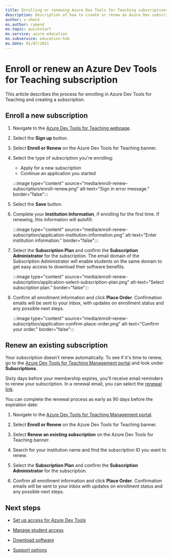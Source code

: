 ```yaml
---
title: Enrolling or renewing Azure Dev Tools for Teaching subscriptions
description: Description of how to create or renew an Azure Dev subscription.
author: v-shmck
ms.author: rymend
ms.topic: quickstart
ms.service: azure-education
ms.subservice: education-hub
ms.date: 01/07/2021
---
```


# Enroll or renew an Azure Dev Tools for Teaching subscription

This article describes the process for enrolling in Azure Dev Tools for Teaching and creating a subscription.

## Enroll a new subscription

1. Navigate to the [Azure Dev Tools for Teaching webpage](https://azure.microsoft.com/education/institutions/).
1. Select the **Sign up** button. 
1. Select **Enroll or Renew** on the Azure Dev Tools for Teaching banner.
1. Select the type of subscription you're enrolling:
    - Apply for a new subscription
    - Continue an application you started
 
    :::image type="content" source="media/enroll-renew-subscription/enroll-renew.png" alt-text="Sign in error message." border="false":::

1. Select the **Save** button.

1. Complete your **Institution Information**, if enrolling for the first time. If renewing, this information will autofill.

    :::image type="content" source="media/enroll-renew-subscription/application-institution-information.png" alt-text="Enter institution information." border="false":::

1. Select the **Subscription Plan** and confirm the **Subscription Administrator** for the subscription. The email domain of the Subscription Administrator will enable students on the same domain to get easy access to download their software benefits.

    :::image type="content" source="media/enroll-renew-subscription/application-select-subscription-plan.png" alt-text="Select subscription plan." border="false":::
    
1. Confirm all enrollment information and click **Place Order**. Confirmation emails will be sent to your inbox, with updates on enrollment status and any possible next steps.

    :::image type="content" source="media/enroll-renew-subscription/application-confirm-place-order.png" alt-text="Confirm your order." border="false":::

## Renew an existing subscription

Your subscription doesn't renew automatically. To see if it's time to renew, go to the 
[Azure Dev Tools for Teaching Management portal](https://portal.azureforeducation.microsoft.com/) 
and look under **Subscriptions**.

Sixty days before your membership expires, you'll receive email reminders to renew your subscription. In a renewal email, you can select the [renewal link](https://portal.azureforeducation.microsoft.com/).

You can complete the renewal process as early as 90 days before the expiration date:

1. Navigate to the [Azure Dev Tools for Teaching Management portal](https://portal.azureforeducation.microsoft.com/).

1. Select **Enroll or Renew** on the Azure Dev Tools for Teaching banner.

1. Select **Renew an existing subscription** on the Azure Dev Tools for Teaching banner.

1. Search for your institution name and find the subscription ID you want to renew.

1. Select the **Subscription Plan** and confirm the **Subscription Administrator** for the subscription.

1. Confirm all enrollment information and click **Place Order**. Confirmation emails will be sent to your inbox with updates on enrollment status and any possible next steps.


## Next steps

- [Set up access for Azure Dev Tools](set-up-access.md)

- [Manage student access](manage-students.md)

- [Download software](download-software.md)

- [Support options](program-support.md)
